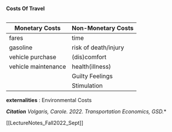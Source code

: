 
**Costs Of Travel**
```
```
|Monetary Costs |Non-Monetary Costs|
| --- | --- | 
|fares|time|
|gasoline|risk of death/injury|
|vehicle purchase| (dis)comfort|
|vehicle maintenance|  health(illness)|
| | Guilty Feelings| 
| | Stimulation|

**externalities** : Environmental Costs

***Citation** Volgaris, Carole. 2022. Transportation Economics, GSD.** 

[[LectureNotes_Fall2022_Sept]]